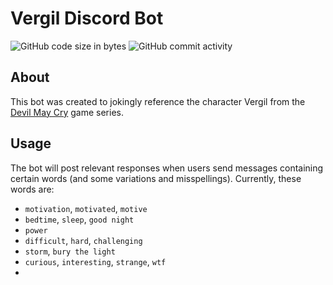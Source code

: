 # Vergil Discord Bot

![GitHub code size in bytes](https://img.shields.io/github/languages/code-size/hermaplusplus/vergil?style=for-the-badge)
![GitHub commit activity](https://img.shields.io/github/commit-activity/m/hermaplusplus/vergil?style=for-the-badge)

## About

This bot was created to jokingly reference the character Vergil from the [Devil May Cry](https://en.wikipedia.org/wiki/Devil_May_Cry) game series.

## Usage

The bot will post relevant responses when users send messages containing certain words (and some variations and misspellings). Currently, these words are:
* `motivation`, `motivated`, `motive`
* `bedtime`, `sleep`, `good night`
* `power`
* `difficult`, `hard`, `challenging`
* `storm`, `bury the light`
* `curious`, `interesting`, `strange`, `wtf`
* 